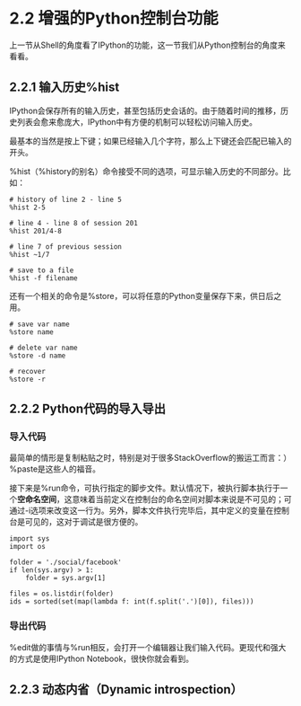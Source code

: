 # 2.2 增强的Python控制台功能

上一节从Shell的角度看了IPython的功能，这一节我们从Python控制台的角度来看看。

## 2.2.1 输入历史%hist

IPython会保存所有的输入历史，甚至包括历史会话的。由于随着时间的推移，历史列表会愈来愈庞大，IPython中有方便的机制可以轻松访问输入历史。

最基本的当然是按上下键；如果已经输入几个字符，那么上下键还会匹配已输入的开头。

%hist（%history的别名）命令接受不同的选项，可显示输入历史的不同部分。比如：

```
# history of line 2 - line 5
%hist 2-5

# line 4 - line 8 of session 201
%hist 201/4-8

# line 7 of previous session
%hist ~1/7

# save to a file
%hist -f filename
```

还有一个相关的命令是%store，可以将任意的Python变量保存下来，供日后之用。

```
# save var name
%store name

# delete var name
%store -d name

# recover
%store -r
```

## 2.2.2 Python代码的导入导出

### 导入代码

最简单的情形是复制粘贴之时，特别是对于很多StackOverflow的搬运工而言：）%paste是这些人的福音。

接下来是%run命令，可执行指定的脚步文件。默认情况下，被执行脚本执行于一个**空命名空间**，这意味着当前定义在控制台的命名空间对脚本来说是不可见的；可通过-i选项来改变这一行为。另外，脚本文件执行完毕后，其中定义的变量在控制台是可见的，这对于调试是很方便的。

```
import sys
import os

folder = './social/facebook'
if len(sys.argv) > 1:
    folder = sys.argv[1]

files = os.listdir(folder)
ids = sorted(set(map(lambda f: int(f.split('.')[0]), files)))
```
### 导出代码

%edit做的事情与%run相反，会打开一个编辑器让我们输入代码。更现代和强大的方式是使用IPython Notebook，很快你就会看到。

## 2.2.3 动态内省（Dynamic introspection）




